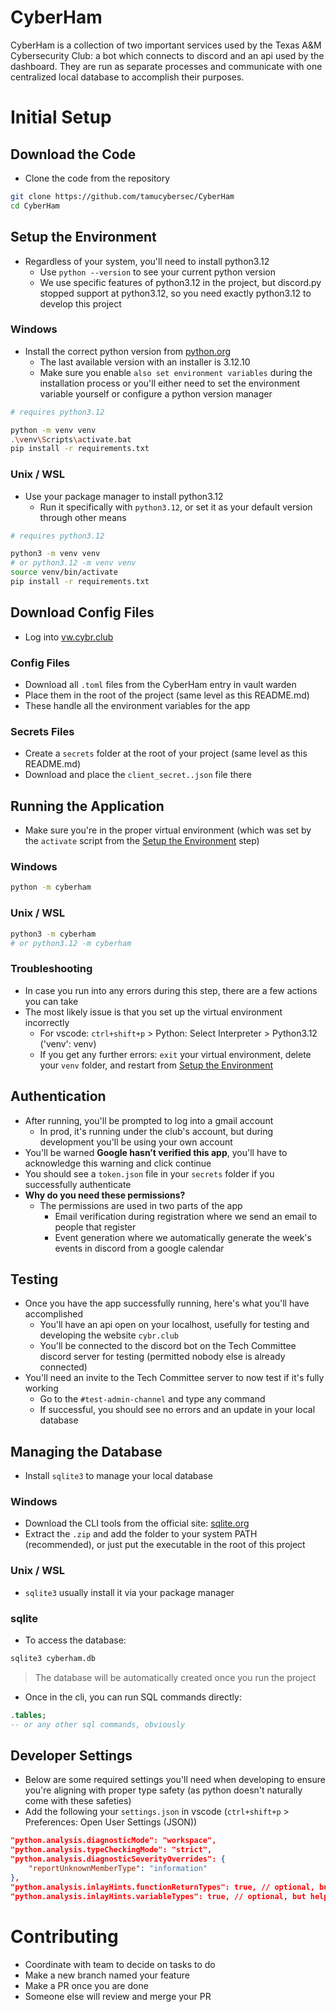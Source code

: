 # CyberHam

CyberHam is a collection of two important services used by the Texas A&M Cybersecurity Club: a bot which connects to discord and an api used by the dashboard. They are run as separate processes and communicate with one centralized local database to accomplish their purposes.

# Initial Setup

## Download the Code

-   Clone the code from the repository

```bash
git clone https://github.com/tamucybersec/CyberHam
cd CyberHam
```

## Setup the Environment

-   Regardless of your system, you'll need to install python3.12
    -   Use `python --version` to see your current python version
    -   We use specific features of python3.12 in the project, but discord.py stopped support at python3.12, so you need exactly python3.12 to develop this project

### Windows

-   Install the correct python version from [python.org](https://www.python.org/downloads/release/python-31210/)
    -   The last available version with an installer is 3.12.10
    -   Make sure you enable `also set environment variables` during the installation process or you'll either need to set the environment variable yourself or configure a python version manager

```bash
# requires python3.12

python -m venv venv
.\venv\Scripts\activate.bat
pip install -r requirements.txt
```

### Unix / WSL

-   Use your package manager to install python3.12
    -   Run it specifically with `python3.12`, or set it as your default version through other means

```bash
# requires python3.12

python3 -m venv venv
# or python3.12 -m venv venv
source venv/bin/activate
pip install -r requirements.txt
```

## Download Config Files

-   Log into [vw.cybr.club](https://vw.cybr.club)

### Config Files

-   Download all `.toml` files from the CyberHam entry in vault warden
-   Place them in the root of the project (same level as this README.md)
-   These handle all the environment variables for the app

### Secrets Files

-   Create a `secrets` folder at the root of your project (same level as this README.md)
-   Download and place the `client_secret..json` file there

## Running the Application

-   Make sure you're in the proper virtual environment (which was set by the `activate` script from the [Setup the Environment](#setup-the-environment) step)

### Windows

```bash
python -m cyberham
```

### Unix / WSL

```bash
python3 -m cyberham
# or python3.12 -m cyberham
```

### Troubleshooting

-   In case you run into any errors during this step, there are a few actions you can take
-   The most likely issue is that you set up the virtual environment incorrectly
    -   For vscode: `ctrl+shift+p` > Python: Select Interpreter > Python3.12 ('venv': venv)
    -   If you get any further errors: `exit` your virtual environment, delete your `venv` folder, and restart from [Setup the Environment](#setup-the-environment)

## Authentication

-   After running, you'll be prompted to log into a gmail account
    -   In prod, it's running under the club's account, but during development you'll be using your own account
-   You'll be warned **Google hasn’t verified this app**, you'll have to acknowledge this warning and click continue
-   You should see a `token.json` file in your `secrets` folder if you successfully authenticate
-   **Why do you need these permissions?**
    -   The permissions are used in two parts of the app
        -   Email verification during registration where we send an email to people that register
        -   Event generation where we automatically generate the week's events in discord from a google calendar

## Testing

-   Once you have the app successfully running, here's what you'll have accomplished
    -   You'll have an api open on your localhost, usefully for testing and developing the website `cybr.club`
    -   You'll be connected to the discord bot on the Tech Committee discord server for testing (permitted nobody else is already connected)
-   You'll need an invite to the Tech Committee server to now test if it's fully working
    -   Go to the `#test-admin-channel` and type any command
    -   If successful, you should see no errors and an update in your local database

## Managing the Database

-   Install `sqlite3` to manage your local database

### Windows

-   Download the CLI tools from the official site: [sqlite.org](https://sqlite.org/download.html)
-   Extract the `.zip` and add the folder to your system PATH (recommended), or just put the executable in the root of this project

### Unix / WSL

-   `sqlite3` usually install it via your package manager

### sqlite

-   To access the database:

```bash
sqlite3 cyberham.db
```

> The database will be automatically created once you run the project

-   Once in the cli, you can run SQL commands directly:

```sql
.tables;
-- or any other sql commands, obviously
```

## Developer Settings

-   Below are some required settings you'll need when developing to ensure you're aligning with proper type safety (as python doesn't naturally come with these safeties)
-   Add the following your `settings.json` in vscode (`ctrl+shift+p` > Preferences: Open User Settings (JSON))

```json
"python.analysis.diagnosticMode": "workspace",
"python.analysis.typeCheckingMode": "strict",
"python.analysis.diagnosticSeverityOverrides": {
    "reportUnknownMemberType": "information"
},
"python.analysis.inlayHints.functionReturnTypes": true, // optional, but helpful
"python.analysis.inlayHints.variableTypes": true, // optional, but helpful
```

# Contributing

-   Coordinate with team to decide on tasks to do
-   Make a new branch named your feature
-   Make a PR once you are done
-   Someone else will review and merge your PR
